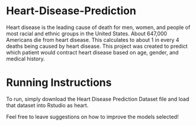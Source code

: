 # Heart-Disease-Prediction
Heart disease is the leading cause of death for men, women, and people of most racial and ethnic groups in the United States. About 647,000 Americans die from heart disease. This calculates to about 1 in every 4 deaths being caused by heart disease. This project was created to predict which patient would contract heart disease based on age, gender, and medical history.

# Running Instructions
To run, simply download the Heart Disease Prediction Dataset file and load that dataset into Rstudio as heart. 

Feel free to leave suggestions on how to improve the models selected!
